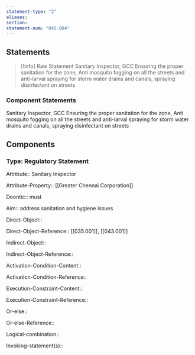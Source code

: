 ```yaml
---
statement-type: "2"
aliases: 
section: 
statement-num: "045.004"
---
```

## Statements 
> [!info] Raw Statement
> Sanitary Inspector, GCC 
Ensuring the proper sanitation for the zone, Anti mosquito fogging on all the streets and anti-larval spraying for storm water drains and canals, spraying disinfectant on streets 
> 

### Component Statements
Sanitary Inspector, GCC 
Ensuring the proper sanitation for the zone, Anti mosquito fogging on all the streets and anti-larval spraying for storm water drains and canals, spraying disinfectant on streets 
## Components
### Type: Regulatory Statement
Attribute:: Sanitary Inspector

Attribute-Property:: [[Greater Chennai Corporation]]


Deontic:: must


Aim:: address sanitation and hygiene issues 


Direct-Object::

Direct-Object-Reference::  [[035.001]], [[043.001]]


Indirect-Object::

Indirect-Object-Reference:: 


Activation-Condition-Content::

Activation-Condition-Reference:: 


Execution-Constraint-Content::

Execution-Constraint-Reference:: 


Or-else::

Or-else-Reference:: 


Logical-combination::


Invoking-statement(s)::
